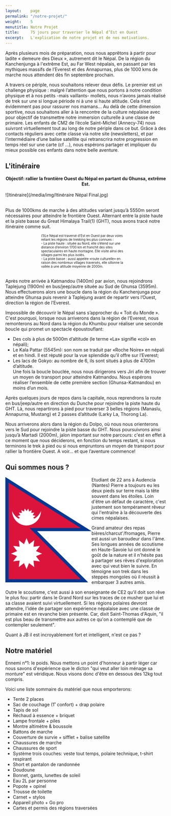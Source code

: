 ```yaml
---
layout:    page
permalink: "/notre-projet/"
weight:    5
menutitle: Notre Projet
title:     75 jours pour traverser le Népal d’Est en Ouest
excerpt:   L'explication de notre projet et de nos motivations.
---
```



Après plusieurs mois de préparation, nous nous apprêtons à partir pour ladite « demeure des Dieux », autrement dit le Népal. De la région du Kanchenjunga à l'extrême Est, au Far West népalais, en passant par les mythiques massifs de l’Everest et des Annapurnas, plus de 1000 kms de marche nous attendent dès fin septembre prochain. 

A travers ce périple, nous souhaitons relever deux défis. Le premier est un challenge physique : malgré l’attention que nous portons à notre condition physique et à nos petits -mais vaillants- mollets, nous n’avons jamais réalisé de trek sur une si longue période ni à une si haute altitude. Cela n’est évidemment pas pour rassurer nos mamans… Au delà de cette dimension sportive, nous souhaitons aller à la rencontre de la culture népalaise avec pour objectif de transmettre notre immersion culturelle à une classe de primaire. Les enfants de CM2 de l’école Saint-Michel (Annecy-74) nous suivront virtuellement tout au long de notre périple dans ce but. Grâce à des contacts réguliers avec cette classe via notre site (newsletters), et par l’intermédiaire d’une balise satellite qui retranscrira notre progression en temps réel sur une carte (cf …), nous espérons partager et impliquer du mieux possible ces enfants dans notre belle aventure.

## L'itinéraire

<center><B>Objectif: rallier la frontière Ouest du Népal en partant du Ghunsa, extrême Est.</B></center>
<br>
![Itinéraire](/media/img/Itinéraire Népal Final.jpg)

<br>Plus de 1000kms de marche à des altitudes variant jusqu’à 5550m seront nécessaires pour atteindre le frontière Ouest. Alternant entre la piste haute et la piste basse du Great Himalaya Trail(1) (GHT), nous avons tracé notre itinéraire comme suit.

<div style="width: 280px;font-size:10px; margin:auto;">(1)Le Népal est traversé d'Est en Ouest par deux voies reliant les régions de trekking les plus connues :<br/>
- La piste haute : située au Nord, elle s’étend sur une distance d’environ 1700 km et franchit des sites spectaculaires en haute montagne. Elle visite ainsi des villages parmi les plus isolés.<br/>
- La piste basse : aussi appelée «route culturelle» en raison des nombreux villages traversés, elle sillonne la vallée à une altitude moyenne de 2000m.</div>

<br>Après notre arrivée à Katmandou (1400m) par avion, nous rejoindrons Taplejung (1900m) en bus/jeep/autre située au Sud de Ghunsa (3595m). Nous effectuerons alors une boucle dans la région du Kanchenjunga pour atteindre Ghunsa puis revenir à Taplejung avant de repartir vers l’Ouest, direction la région de l’Everest.

Impossible de découvrir le Népal sans s’approcher du « Toit du Monde ». C'est pourquoi, lorsque nous arriverons dans la région de l’Everest, nous remonterons au Nord dans la région du Khumbu pour réaliser une seconde boucle qui promet un spectacle époustouflant:<br/>
- Des cols à plus de 5000m d’altitude (le terme «La» signifie «col» en népali);<br/>
- Le Kala Pattar (5545m): son nom se traduit par «Roche Noire» en népali et en hindi. Il est réputé pour la vue splendide qu’il offre sur l’Everest;<br/>
- Les lacs de Gokyo: au nombre de 6, ils sont situés à plus de 4700m d’altitude.<br/>
Une fois la boucle bouclée, nous nous dirigerons vers Jiri afin de trouver un moyen de transport pour atteindre Katmandou. Nous espérons réaliser l’ensemble de cette première section (Ghunsa-Katmandou) en moins d’un mois.

Après quelques jours de repos dans la capitale, nous reprendrons la route en bus/jeep/autre en direction du Dunche pour rejoindre la piste haute du GHT. Là, nous repartirons à pied pour traverser 3 belles régions (Manaslu, Annapurna, Mustang) et 2 passes d’altitude (Larky La, Thorong La).

Nous arriverons alors dans la région du Dolpo, où nous nous orienterons vers le Sud pour rejoindre la piste basse du GHT. Nous poursuivrons ainsi jusqu’à Martadi (2000m), jalon important sur notre parcours: c'est en effet à ce moment que nous déciderons, en fonction du temps restant, si nous terminons le trek à pied ou si nous empruntons un moyen de transport pour rallier la frontière Ouest. A voir… et que l’aventure commence!

## Qui sommes nous ?

<p><img src="/media/img/flag.png" alt="" width="270" align=left> Etudiant de 22 ans à Audencia (Nantes) Pierre a toujours eu les deux pieds sur terre mais la tête souvent dans les étoiles. Loin d'être un défaut de caractère, c'est justement son tempérament rêveur qui l'entraîne à la découverte des cimes népalaises.<br/>

Grand amateur des repas bières/charcut'/fromages, Pierre est aussi un baroudeur dans l'âme. Ses longues années de scoutisme en Haute-Savoie lui ont donné le goût de la nature et il n'hésite pas à partager ses rêves d'exploration avec qui veut bien le suivre. En témoigne son trek dans les steppes mongoles où il réussit à embarquer 3 autres amis.<br/>

Outre le scoutisme, c'est aussi à son enseignante de CE2 qu'il doit son rêve le plus fou: partir dans le Grand Nord sur les traces de ce musher que lui et sa classe avaient suivi virtuellement. Si les régions polaires devront attendre, l'idée de partager son expérience népalaise avec une classe de primaire est en revanche  bien présente. Car, dixit Saint-Thomas d'Aquin, "il est plus beau de transmettre aux autres ce qu'on a contemplé que de contempler seulement".</p>

Quant à JB il est incroyablement fort et intelligent, n'est ce pas ?

## Notre matériel

Ennemi n°1: le poids. Nous mettons un point d'honneur à partir léger car nous savons d'expérience que le dicton "qui veut aller loin ménage sa monture" est véridique. Nous visons donc d'être en dessous des 12kg tout compris.

Voici une liste sommaire du matériel que nous emporterons:

- Tente 2 places
- Sac de couchage (1˚ confort) + drap polaire
- Tapis de sol
- Réchaud à essence + briquet
- Lampe frontale + piles
- Montre altimètre & boussole
- Battons de marche
- Couverture de survie + sifflet + balise satellite
- Chaussures de marche
- Chaussures de sport
- Système trois couches: veste tout temps, polaire technique, t-shirt respirant
- Short et pantalon de randonnée
- Doudoune
- Bonnet, gants, lunettes de soleil
- Eau 2L par personne
- Popote + opinel
- Trousse de toilette
- Carnet + stylos
- Appareil photo + Go pro
- Cartes et permis des régions traversées
